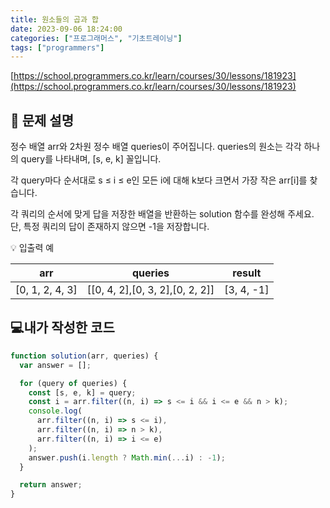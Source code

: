 ```yaml
---
title: 원소들의 곱과 합
date: 2023-09-06 18:24:00
categories: ["프로그래머스", "기초트레이닝"]
tags: ["programmers"]
---
```


[https://school.programmers.co.kr/learn/courses/30/lessons/181923](https://school.programmers.co.kr/learn/courses/30/lessons/181923)

## 📔 문제 설명

정수 배열 arr와 2차원 정수 배열 queries이 주어집니다. queries의 원소는 각각 하나의 query를 나타내며, [s, e, k] 꼴입니다.

각 query마다 순서대로 s ≤ i ≤ e인 모든 i에 대해 k보다 크면서 가장 작은 arr[i]를 찾습니다.

각 쿼리의 순서에 맞게 답을 저장한 배열을 반환하는 solution 함수를 완성해 주세요.
단, 특정 쿼리의 답이 존재하지 않으면 -1을 저장합니다.

💡 입출력 예

|       arr       |             queries             |   result   |
| :-------------: | :-----------------------------: | :--------: |
| [0, 1, 2, 4, 3] | [[0, 4, 2],[0, 3, 2],[0, 2, 2]] | [3, 4, -1] |

## 💻내가 작성한 코드

```js
function solution(arr, queries) {
  var answer = [];

  for (query of queries) {
    const [s, e, k] = query;
    const i = arr.filter((n, i) => s <= i && i <= e && n > k);
    console.log(
      arr.filter((n, i) => s <= i),
      arr.filter((n, i) => n > k),
      arr.filter((n, i) => i <= e)
    );
    answer.push(i.length ? Math.min(...i) : -1);
  }

  return answer;
}
```
